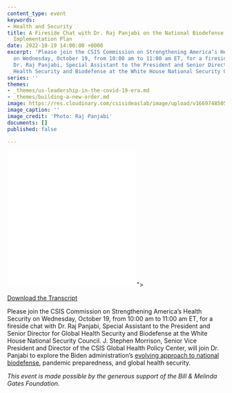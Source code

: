 ```yaml
---
content_type: event
keywords:
- Health and Security
title: A Fireside Chat with Dr. Raj Panjabi on the National Biodefense Strategy and
  Implementation Plan
date: 2022-10-19 14:00:00 +0000
excerpt: 'Please join the CSIS Commission on Strengthening America’s Health Security
  on Wednesday, October 19, from 10:00 am to 11:00 am ET, for a fireside chat with
  Dr. Raj Panjabi, Special Assistant to the President and Senior Director for Global
  Health Security and Biodefense at the White House National Security Council. '
series: ''
themes:
- _themes/us-leadership-in-the-covid-19-era.md
- _themes/building-a-new-order.md
image: https://res.cloudinary.com/csisideaslab/image/upload/v1669748505/health-commission/MicrosoftTeams-image_1_wwqrz2.png
image_caption: ''
image_credit: 'Photo: Raj Panjabi'
documents: []
published: false

---
```

<div class="video-wrapper post-feature-video"> <iframe allow="autoplay; encrypted-media" allowfullscreen="" frameborder="0" src="<iframe width="560" height="315" src="https://www.youtube.com/embed/V4abtjKyLLQ" title="YouTube video player" frameborder="0" allow="accelerometer; autoplay; clipboard-write; encrypted-media; gyroscope; picture-in-picture" allowfullscreen></iframe>"></iframe> </div>

[Download the Transcript](https://csis-website-prod.s3.amazonaws.com/s3fs-public/event/ts221019_Panjabi_National_Biodefense.pdf?AEcPRL74ZjlWELVVsgBR7PK6ONuTQmOk)

Please join the CSIS Commission on Strengthening America’s Health Security on Wednesday, October 19, from 10:00 am to 11:00 am ET, for a fireside chat with Dr. Raj Panjabi, Special Assistant to the President and Senior Director for Global Health Security and Biodefense at the White House National Security Council. J. Stephen Morrison, Senior Vice President and Director of the CSIS Global Health Policy Center, will join Dr. Panjabi to explore the Biden administration’s [evolving approach to national biodefense](https://www.whitehouse.gov/wp-content/uploads/2022/10/National-Biodefense-Strategy-and-Implementation-Plan-Final.pdf), pandemic preparedness, and global health security.

_This event is made possible by the generous support of the Bill & Melinda Gates Foundation._